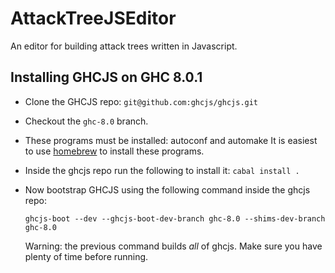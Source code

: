# AttackTreeJSEditor
An editor for building attack trees written in Javascript.

Installing GHCJS on GHC 8.0.1
-----------------------------

- Clone the GHCJS repo: ``git@github.com:ghcjs/ghcjs.git``

- Checkout the ``ghc-8.0`` branch.

- These programs must be installed: autoconf and automake
  It is easiest to use [homebrew](https://brew.sh/) to install these programs.

- Inside the ghcjs repo run the following to install it: ``cabal install .``

- Now bootstrap GHCJS using the following command inside the ghcjs repo:

  ``ghcjs-boot --dev --ghcjs-boot-dev-branch ghc-8.0 --shims-dev-branch ghc-8.0``

  Warning: the previous command builds *all* of ghcjs.  Make sure you have plenty of time before running.